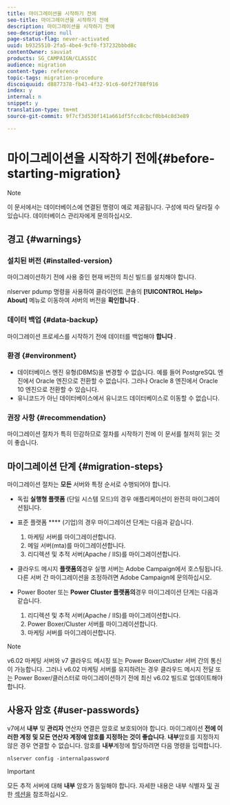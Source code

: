 ```yaml
---
title: 마이그레이션을 시작하기 전에
seo-title: 마이그레이션을 시작하기 전에
description: 마이그레이션을 시작하기 전에
seo-description: null
page-status-flag: never-activated
uuid: b9325510-2fa5-4be4-9cf0-f37232bbbd8c
contentOwner: sauviat
products: SG_CAMPAIGN/CLASSIC
audience: migration
content-type: reference
topic-tags: migration-procedure
discoiquuid: d8877378-fb43-4f32-91c6-60f2f788f916
index: y
internal: n
snippet: y
translation-type: tm+mt
source-git-commit: 9f7cf3d530f141a661df5fcc8cbcf0bb4c8d3e89

---
```



# 마이그레이션을 시작하기 전에{#before-starting-migration}

>[!NOTE]
>
>이 문서에서는 데이터베이스에 연결된 명령이 예로 제공됩니다. 구성에 따라 달라질 수 있습니다. 데이터베이스 관리자에게 문의하십시오.

## 경고 {#warnings}

### 설치된 버전 {#installed-version}

마이그레이션하기 전에 사용 중인 현재 버전의 최신 빌드를 설치해야 합니다.

nlserver pdump 명령을 사용하여 클라이언트 콘솔의 **[!UICONTROL Help> About]** 메뉴로 이동하여 서버의 버전을 **확인합니다** .

### 데이터 백업 {#data-backup}

마이그레이션 프로세스를 시작하기 전에 데이터를 백업해야 **합니다** .

### 환경 {#environment}

* 데이터베이스 엔진 유형(DBMS)을 변경할 수 없습니다. 예를 들어 PostgreSQL 엔진에서 Oracle 엔진으로 전환할 수 없습니다. 그러나 Oracle 8 엔진에서 Oracle 10 엔진으로 전환할 수 있습니다.
* 유니코드가 아닌 데이터베이스에서 유니코드 데이터베이스로 이동할 수 없습니다.

### 권장 사항 {#recommendation}

마이그레이션 절차가 특히 민감하므로 절차를 시작하기 전에 이 문서를 철저히 읽는 것이 좋습니다.

## 마이그레이션 단계 {#migration-steps}

마이그레이션 절차는 **모든** 서버와 특정 순서로 수행되어야 합니다.

* 독립 **실행형 플랫폼** (단일 시스템 모드)의 경우 애플리케이션이 완전히 마이그레이션됩니다.
* 표준 플랫폼 **** (기업)의 경우 마이그레이션 단계는 다음과 같습니다.

   1. 마케팅 서버를 마이그레이션합니다.
   1. 메일 서버(mta)를 마이그레이션합니다.
   1. 리디렉션 및 추적 서버(Apache / IIS)를 마이그레이션합니다.

* 클라우드 메시지 **플랫폼의**&#x200B;경우 실행 서버는 Adobe Campaign에서 호스팅됩니다. 다른 서버 간 마이그레이션을 조정하려면 Adobe Campaign에 문의하십시오.
* Power Booter 또는 **Power Cluster 플랫폼의**&#x200B;경우 마이그레이션 단계는 다음과 같습니다.

   1. 리디렉션 및 추적 서버(Apache / IIS)를 마이그레이션합니다.
   1. Power Boxer/Cluster 서버를 마이그레이션합니다.
   1. 마케팅 서버를 마이그레이션합니다.

>[!NOTE]
>
>v6.02 마케팅 서버와 v7 클라우드 메시징 또는 Power Boxer/Cluster 서버 간의 통신이 가능합니다. 그러나 v6.02 마케팅 서버를 유지하려는 경우 클라우드 메시지 전달 또는 Power Boxer/클러스터로 마이그레이션하기 전에 최신 v6.02 빌드로 업데이트해야 합니다.

## 사용자 암호 {#user-passwords}

v7에서 **내부** 및 **관리자** 연산자 연결은 암호로 보호되어야 합니다. 마이그레이션 **전에 이러한 계정 및 모든 연산자 계정에 암호를 지정하는 것이 좋습니다**. **내부**&#x200B;암호를 지정하지 않은 경우 연결할 수 없습니다. 암호를 **내부**&#x200B;계정에 할당하려면 다음 명령을 입력합니다.

```
nlserver config -internalpassword
```

>[!IMPORTANT]
>
>모든 추적 서버에 대해 **내부** 암호가 동일해야 합니다. 자세한 내용은 내부 식별자 [및](../../installation/using/campaign-server-configuration.md#internal-identifier) 권한 [섹션을](../../platform/using/access-management.md#about-permissions) 참조하십시오.

